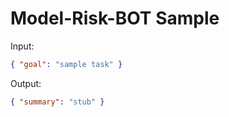 # Model-Risk-BOT Sample

Input:

```json
{ "goal": "sample task" }
```

Output:

```json
{ "summary": "stub" }
```

